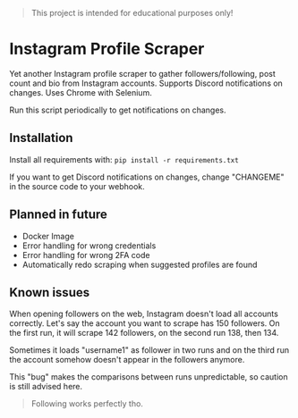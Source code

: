 > This project is intended for educational purposes only! 

# Instagram Profile Scraper
Yet another Instagram profile scraper to gather followers/following, post count and bio from Instagram accounts.
Supports Discord notifications on changes. Uses Chrome with Selenium.

Run this script periodically to get notifications on changes.

## Installation
Install all requirements with:
`pip install -r requirements.txt`

If you want to get Discord notifications on changes, change "CHANGEME" in the source code to your webhook.

## Planned in future
- Docker Image
- Error handling for wrong credentials
- Error handling for wrong 2FA code
- Automatically redo scraping when suggested profiles are found

## Known issues
When opening followers on the web, Instagram doesn't load all accounts correctly. Let's say the account you want to scrape has 150 followers. On the first run, it will scrape 142 followers, on the second run 138, then 134. 

Sometimes it loads "username1" as follower in two runs and on the third run the account somehow doesn't appear in the followers anymore. 

This "bug" makes the comparisons between runs unpredictable, so caution is still advised here.

> Following works perfectly tho.